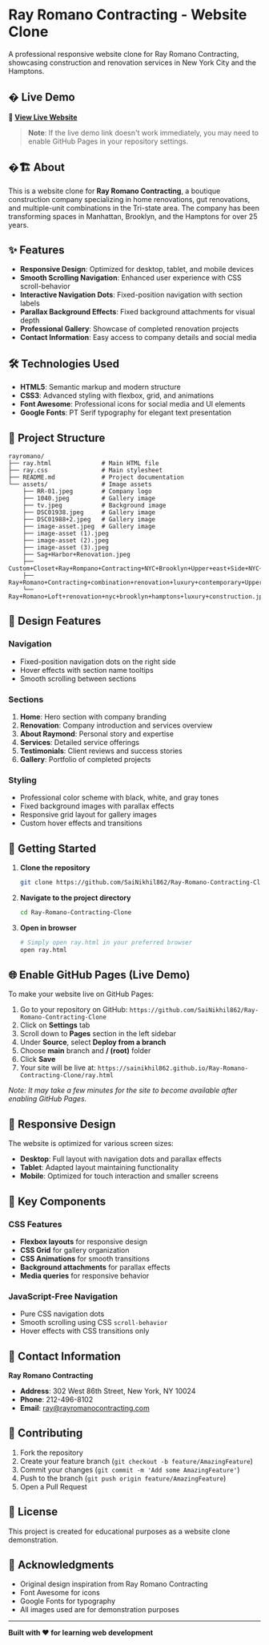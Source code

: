# Ray Romano Contracting - Website Clone

A professional responsive website clone for Ray Romano Contracting, showcasing construction and renovation services in New York City and the Hamptons.

## � Live Demo

**🔗 [View Live Website](https://sainikhil862.github.io/Ray-Romano-Contracting-Clone/ray.html)**

> **Note**: If the live demo link doesn't work immediately, you may need to enable GitHub Pages in your repository settings.

## �🏗️ About

This is a website clone for **Ray Romano Contracting**, a boutique construction company specializing in home renovations, gut renovations, and multiple-unit combinations in the Tri-state area. The company has been transforming spaces in Manhattan, Brooklyn, and the Hamptons for over 25 years.

## ✨ Features

- **Responsive Design**: Optimized for desktop, tablet, and mobile devices
- **Smooth Scrolling Navigation**: Enhanced user experience with CSS scroll-behavior
- **Interactive Navigation Dots**: Fixed-position navigation with section labels
- **Parallax Background Effects**: Fixed background attachments for visual depth
- **Professional Gallery**: Showcase of completed renovation projects
- **Contact Information**: Easy access to company details and social media

## 🛠️ Technologies Used

- **HTML5**: Semantic markup and modern structure
- **CSS3**: Advanced styling with flexbox, grid, and animations
- **Font Awesome**: Professional icons for social media and UI elements
- **Google Fonts**: PT Serif typography for elegant text presentation

## 📁 Project Structure

```
rayromano/
├── ray.html              # Main HTML file
├── ray.css               # Main stylesheet
├── README.md             # Project documentation
└── assets/               # Image assets
    ├── RR-01.jpeg        # Company logo
    ├── 1040.jpeg         # Gallery image
    ├── tv.jpeg           # Background image
    ├── DSC01938.jpeg     # Gallery image
    ├── DSC01988+2.jpeg   # Gallery image
    ├── image-asset.jpeg  # Gallery image
    ├── image-asset (1).jpeg
    ├── image-asset (2).jpeg
    ├── image-asset (3).jpeg
    ├── Sag+Harbor+Renovation.jpeg
    ├── Custom+Closet+Ray+Rompano+Contracting+NYC+Brooklyn+Upper+east+Side+NYC+renovation.jpeg
    ├── Ray+Romano+Contracting+combination+renovation+luxury+contemporary+Upper+East+Side+NYC+Hamptons+Brooklyn+NJ.jpeg
    └── Ray+Romano+Loft+renovation+nyc+brooklyn+hamptons+luxury+construction.jpeg
```

## 🎨 Design Features

### Navigation
- Fixed-position navigation dots on the right side
- Hover effects with section name tooltips
- Smooth scrolling between sections

### Sections
1. **Home**: Hero section with company branding
2. **Renovation**: Company introduction and services overview
3. **About Raymond**: Personal story and expertise
4. **Services**: Detailed service offerings
5. **Testimonials**: Client reviews and success stories
6. **Gallery**: Portfolio of completed projects

### Styling
- Professional color scheme with black, white, and gray tones
- Fixed background images with parallax effects
- Responsive grid layout for gallery images
- Custom hover effects and transitions

## 🚀 Getting Started

1. **Clone the repository**
   ```bash
   git clone https://github.com/SaiNikhil862/Ray-Romano-Contracting-Clone.git
   ```

2. **Navigate to the project directory**
   ```bash
   cd Ray-Romano-Contracting-Clone
   ```

3. **Open in browser**
   ```bash
   # Simply open ray.html in your preferred browser
   open ray.html
   ```

## 🌐 Enable GitHub Pages (Live Demo)

To make your website live on GitHub Pages:

1. Go to your repository on GitHub: `https://github.com/SaiNikhil862/Ray-Romano-Contracting-Clone`
2. Click on **Settings** tab
3. Scroll down to **Pages** section in the left sidebar
4. Under **Source**, select **Deploy from a branch**
5. Choose **main** branch and **/ (root)** folder
6. Click **Save**
7. Your site will be live at: `https://sainikhil862.github.io/Ray-Romano-Contracting-Clone/ray.html`

*Note: It may take a few minutes for the site to become available after enabling GitHub Pages.*

## 📱 Responsive Design

The website is optimized for various screen sizes:
- **Desktop**: Full layout with navigation dots and parallax effects
- **Tablet**: Adapted layout maintaining functionality
- **Mobile**: Optimized for touch interaction and smaller screens

## 🎯 Key Components

### CSS Features
- **Flexbox layouts** for responsive design
- **CSS Grid** for gallery organization
- **CSS Animations** for smooth transitions
- **Background attachments** for parallax effects
- **Media queries** for responsive behavior

### JavaScript-Free Navigation
- Pure CSS navigation dots
- Smooth scrolling using CSS `scroll-behavior`
- Hover effects with CSS transitions only

## 📧 Contact Information

**Ray Romano Contracting**
- **Address**: 302 West 86th Street, New York, NY 10024
- **Phone**: 212-496-8102
- **Email**: ray@rayromanocontracting.com

## 🤝 Contributing

1. Fork the repository
2. Create your feature branch (`git checkout -b feature/AmazingFeature`)
3. Commit your changes (`git commit -m 'Add some AmazingFeature'`)
4. Push to the branch (`git push origin feature/AmazingFeature`)
5. Open a Pull Request

## 📝 License

This project is created for educational purposes as a website clone demonstration.

## 🙏 Acknowledgments

- Original design inspiration from Ray Romano Contracting
- Font Awesome for icons
- Google Fonts for typography
- All images used are for demonstration purposes

---

**Built with ❤️ for learning web development**
